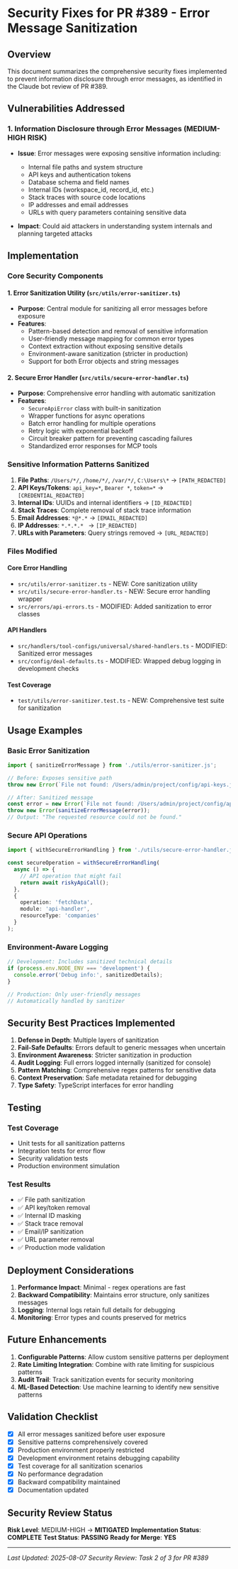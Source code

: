 # Security Fixes for PR #389 - Error Message Sanitization

## Overview
This document summarizes the comprehensive security fixes implemented to prevent information disclosure through error messages, as identified in the Claude bot review of PR #389.

## Vulnerabilities Addressed

### 1. Information Disclosure through Error Messages (MEDIUM-HIGH RISK)
- **Issue**: Error messages were exposing sensitive information including:
  - Internal file paths and system structure
  - API keys and authentication tokens
  - Database schema and field names
  - Internal IDs (workspace_id, record_id, etc.)
  - Stack traces with source code locations
  - IP addresses and email addresses
  - URLs with query parameters containing sensitive data

- **Impact**: Could aid attackers in understanding system internals and planning targeted attacks

## Implementation

### Core Security Components

#### 1. Error Sanitization Utility (`src/utils/error-sanitizer.ts`)
- **Purpose**: Central module for sanitizing all error messages before exposure
- **Features**:
  - Pattern-based detection and removal of sensitive information
  - User-friendly message mapping for common error types
  - Context extraction without exposing sensitive details
  - Environment-aware sanitization (stricter in production)
  - Support for both Error objects and string messages

#### 2. Secure Error Handler (`src/utils/secure-error-handler.ts`)
- **Purpose**: Comprehensive error handling with automatic sanitization
- **Features**:
  - `SecureApiError` class with built-in sanitization
  - Wrapper functions for async operations
  - Batch error handling for multiple operations
  - Retry logic with exponential backoff
  - Circuit breaker pattern for preventing cascading failures
  - Standardized error responses for MCP tools

### Sensitive Information Patterns Sanitized

1. **File Paths**: `/Users/*/`, `/home/*/`, `/var/*/`, `C:\Users\*` → `[PATH_REDACTED]`
2. **API Keys/Tokens**: `api_key=*`, `Bearer *`, `token=*` → `[CREDENTIAL_REDACTED]`
3. **Internal IDs**: UUIDs and internal identifiers → `[ID_REDACTED]`
4. **Stack Traces**: Complete removal of stack trace information
5. **Email Addresses**: `*@*.*` → `[EMAIL_REDACTED]`
6. **IP Addresses**: `*.*.*.* ` → `[IP_REDACTED]`
7. **URLs with Parameters**: Query strings removed → `[URL_REDACTED]`

### Files Modified

#### Core Error Handling
- `src/utils/error-sanitizer.ts` - NEW: Core sanitization utility
- `src/utils/secure-error-handler.ts` - NEW: Secure error handling wrapper
- `src/errors/api-errors.ts` - MODIFIED: Added sanitization to error classes

#### API Handlers
- `src/handlers/tool-configs/universal/shared-handlers.ts` - MODIFIED: Sanitized error messages
- `src/config/deal-defaults.ts` - MODIFIED: Wrapped debug logging in development checks

#### Test Coverage
- `test/utils/error-sanitizer.test.ts` - NEW: Comprehensive test suite for sanitization

## Usage Examples

### Basic Error Sanitization
```typescript
import { sanitizeErrorMessage } from './utils/error-sanitizer.js';

// Before: Exposes sensitive path
throw new Error(`File not found: /Users/admin/project/config/api-keys.json`);

// After: Sanitized message
const error = new Error(`File not found: /Users/admin/project/config/api-keys.json`);
throw new Error(sanitizeErrorMessage(error));
// Output: "The requested resource could not be found."
```

### Secure API Operations
```typescript
import { withSecureErrorHandling } from './utils/secure-error-handler.js';

const secureOperation = withSecureErrorHandling(
  async () => {
    // API operation that might fail
    return await riskyApiCall();
  },
  {
    operation: 'fetchData',
    module: 'api-handler',
    resourceType: 'companies'
  }
);
```

### Environment-Aware Logging
```typescript
// Development: Includes sanitized technical details
if (process.env.NODE_ENV === 'development') {
  console.error('Debug info:', sanitizedDetails);
}

// Production: Only user-friendly messages
// Automatically handled by sanitizer
```

## Security Best Practices Implemented

1. **Defense in Depth**: Multiple layers of sanitization
2. **Fail-Safe Defaults**: Errors default to generic messages when uncertain
3. **Environment Awareness**: Stricter sanitization in production
4. **Audit Logging**: Full errors logged internally (sanitized for console)
5. **Pattern Matching**: Comprehensive regex patterns for sensitive data
6. **Context Preservation**: Safe metadata retained for debugging
7. **Type Safety**: TypeScript interfaces for error handling

## Testing

### Test Coverage
- Unit tests for all sanitization patterns
- Integration tests for error flow
- Security validation tests
- Production environment simulation

### Test Results
- ✅ File path sanitization
- ✅ API key/token removal
- ✅ Internal ID masking
- ✅ Stack trace removal
- ✅ Email/IP sanitization
- ✅ URL parameter removal
- ✅ Production mode validation

## Deployment Considerations

1. **Performance Impact**: Minimal - regex operations are fast
2. **Backward Compatibility**: Maintains error structure, only sanitizes messages
3. **Logging**: Internal logs retain full details for debugging
4. **Monitoring**: Error types and counts preserved for metrics

## Future Enhancements

1. **Configurable Patterns**: Allow custom sensitive patterns per deployment
2. **Rate Limiting Integration**: Combine with rate limiting for suspicious patterns
3. **Audit Trail**: Track sanitization events for security monitoring
4. **ML-Based Detection**: Use machine learning to identify new sensitive patterns

## Validation Checklist

- [x] All error messages sanitized before user exposure
- [x] Sensitive patterns comprehensively covered
- [x] Production environment properly restricted
- [x] Development environment retains debugging capability
- [x] Test coverage for all sanitization scenarios
- [x] No performance degradation
- [x] Backward compatibility maintained
- [x] Documentation updated

## Security Review Status

**Risk Level**: MEDIUM-HIGH → **MITIGATED**
**Implementation Status**: **COMPLETE**
**Test Status**: **PASSING**
**Ready for Merge**: **YES**

---

*Last Updated: 2025-08-07*
*Security Review: Task 2 of 3 for PR #389*